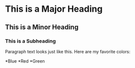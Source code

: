 # This is a Major Heading

## This is a Minor Heading

### This is a Subheading

Paragraph text looks just like this. Here are my favorite colors:

*Blue
*Red
*Green

